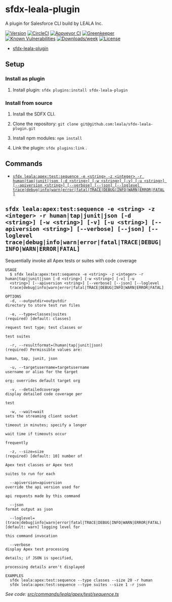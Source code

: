 # sfdx-leala-plugin

A plugin for Salesforce CLI build by LEALA Inc.

[![Version](https://img.shields.io/npm/v/sfdx-leala-plugin.svg)](https://npmjs.org/package/sfdx-leala-plugin)
[![CircleCI](https://circleci.com/gh/leala-inc/sfdx-leala-plugin/tree/master.svg?style=shield)](https://circleci.com/gh/leala-inc/sfdx-leala-plugin/tree/master)
[![Appveyor CI](https://ci.appveyor.com/api/projects/status/github/leala-inc/sfdx-leala-plugin?branch=master&svg=true)](https://ci.appveyor.com/project/heroku/sfdx-leala-plugin/branch/master)
[![Greenkeeper](https://badges.greenkeeper.io/leala-inc/sfdx-leala-plugin.svg)](https://greenkeeper.io/)
[![Known Vulnerabilities](https://snyk.io/test/github/leala-inc/sfdx-leala-plugin/badge.svg)](https://snyk.io/test/github/leala-inc/sfdx-leala-plugin)
[![Downloads/week](https://img.shields.io/npm/dw/sfdx-leala-plugin.svg)](https://npmjs.org/package/sfdx-leala-plugin)
[![License](https://img.shields.io/npm/l/sfdx-leala-plugin.svg)](https://github.com/leala-inc/sfdx-leala-plugin/blob/master/package.json)

<!-- toc -->
* [sfdx-leala-plugin](#sfdx-leala-plugin)
<!-- tocstop -->

## Setup

### Install as plugin

1. Install plugin: `sfdx plugins:install sfdx-leala-plugin`

### Install from source

1. Install the SDFX CLI.

2. Clone the repository: `git clone git@github.com:leala/sfdx-leala-plugin.git`

3. Install npm modules: `npm install`

4. Link the plugin: `sfdx plugins:link` .

<!-- install stop -->
## Commands

<!-- commands -->
* [`sfdx leala:apex:test:sequence -e <string> -z <integer> -r human|tap|junit|json [-d <string>] [-w <string>] [-v] [-u <string>] [--apiversion <string>] [--verbose] [--json] [--loglevel trace|debug|info|warn|error|fatal|TRACE|DEBUG|INFO|WARN|ERROR|FATAL]`](#sfdx-lealaapextestsequence--e-string--z-integer--r-humantapjunitjson--d-string--w-string--v--u-string---apiversion-string---verbose---json---loglevel-tracedebuginfowarnerrorfataltracedebuginfowarnerrorfatal)

## `sfdx leala:apex:test:sequence -e <string> -z <integer> -r human|tap|junit|json [-d <string>] [-w <string>] [-v] [-u <string>] [--apiversion <string>] [--verbose] [--json] [--loglevel trace|debug|info|warn|error|fatal|TRACE|DEBUG|INFO|WARN|ERROR|FATAL]`

Sequentially invoke all Apex tests or suites with code coverage

```
USAGE
  $ sfdx leala:apex:test:sequence -e <string> -z <integer> -r human|tap|junit|json [-d <string>] [-w <string>] [-v] [-u 
  <string>] [--apiversion <string>] [--verbose] [--json] [--loglevel 
  trace|debug|info|warn|error|fatal|TRACE|DEBUG|INFO|WARN|ERROR|FATAL]

OPTIONS
  -d, --outputdir=outputdir                                                         directory to store test run files

  -e, --type=classes|suites                                                         (required) [default: classes]
                                                                                    request test type; test classes or
                                                                                    test suites

  -r, --resultformat=(human|tap|junit|json)                                         (required) Permissible values are:
                                                                                    human, tap, junit, json

  -u, --targetusername=targetusername                                               username or alias for the target
                                                                                    org; overrides default target org

  -v, --detailedcoverage                                                            display detailed code coverage per
                                                                                    test

  -w, --wait=wait                                                                   sets the streaming client socket
                                                                                    timeout in minutes; specify a longer
                                                                                    wait time if timeouts occur
                                                                                    frequently

  -z, --size=size                                                                   (required) [default: 10] number of
                                                                                    Apex test classes or Apex test
                                                                                    suites to run for each

  --apiversion=apiversion                                                           override the api version used for
                                                                                    api requests made by this command

  --json                                                                            format output as json

  --loglevel=(trace|debug|info|warn|error|fatal|TRACE|DEBUG|INFO|WARN|ERROR|FATAL)  [default: warn] logging level for
                                                                                    this command invocation

  --verbose                                                                         display Apex test processing
                                                                                    details; if JSON is specified,
                                                                                    processing details aren't displayed

EXAMPLES
  sfdx leala:apex:test:sequence --type classes --size 20 -r human
  sfdx leala:apex:test:sequence --type suites --size 1 -r json
```

_See code: [src/commands/leala/apex/test/sequence.ts](https://github.com/leala-inc/sfdx-leala-plugin/blob/v0.0.1/src/commands/leala/apex/test/sequence.ts)_
<!-- commandsstop -->
